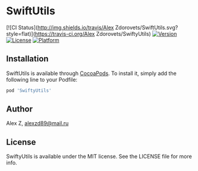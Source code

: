 # SwiftUtils

[![CI Status](http://img.shields.io/travis/Alex Zdorovets/SwiftUtils.svg?style=flat)](https://travis-ci.org/Alex Zdorovets/SwiftyUtils)
[![Version](https://img.shields.io/cocoapods/v/SwiftyUtils.svg?style=flat)](http://cocoapods.org/pods/SwiftyUtils)
[![License](https://img.shields.io/cocoapods/l/SwiftyUtils.svg?style=flat)](http://cocoapods.org/pods/SwiftyUtils)
[![Platform](https://img.shields.io/cocoapods/p/SwiftyUtils.svg?style=flat)](http://cocoapods.org/pods/SwiftyUtils)


## Installation

SwiftUtils is available through [CocoaPods](http://cocoapods.org). To install
it, simply add the following line to your Podfile:

```ruby
pod 'SwiftyUtils'
```

## Author

Alex Z, alexzd89@mail.ru

## License

SwiftyUtils is available under the MIT license. See the LICENSE file for more info.
